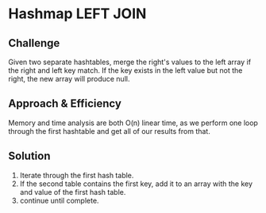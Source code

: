 # Hashmap LEFT JOIN

## Challenge

Given two separate hashtables, merge the right's values to the left array if the right
and left key match. If the key exists in the left value but not the right, the new array will produce null.

## Approach & Efficiency
Memory and time analysis are both O(n) linear time, as we perform one loop through the first hashtable and get all of our results from that.
## Solution

1. Iterate through the first hash table.
2. If the second table contains the first key, add it to an array with the key and value of the first hash table.
3. continue until complete. 

